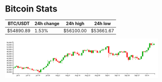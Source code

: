 # Bitcoin Stats

BTC/USDT|24h change|24h high|24h low|
|---|---|---|---|
|$54890.89|1.53%|$56100.00|$53661.67|

<img src="./chart.svg">
